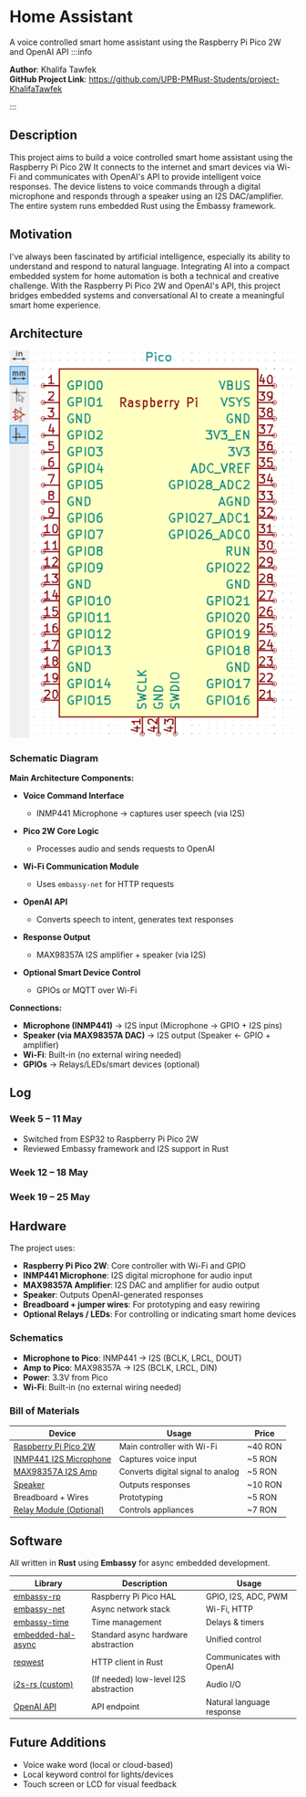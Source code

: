 # Home Assistant

A voice controlled smart home assistant using the Raspberry Pi Pico 2W and OpenAI API
:::info 

**Author**: Khalifa Tawfek\
**GitHub Project Link**: https://github.com/UPB-PMRust-Students/project-KhalifaTawfek

:::

## Description

This project aims to build a voice controlled smart home assistant using the Raspberry Pi Pico 2W It connects to the internet and smart devices via Wi-Fi and communicates with OpenAI's API to provide intelligent voice responses. The device listens to voice commands through a digital microphone and responds through a speaker using an I2S DAC/amplifier. The entire system runs embedded Rust using the Embassy framework.

## Motivation

I've always been fascinated by artificial intelligence, especially its ability to understand and respond to natural language. Integrating AI into a compact embedded system for home automation is both a technical and creative challenge. With the Raspberry Pi Pico 2W and OpenAI's API, this project bridges embedded systems and conversational AI to create a meaningful smart home experience.

## Architecture

![Schematic diagram](schem.webp)


### Schematic Diagram


**Main Architecture Components:**

* **Voice Command Interface**

  * INMP441 Microphone → captures user speech (via I2S)
* **Pico 2W Core Logic**

  * Processes audio and sends requests to OpenAI
* **Wi-Fi Communication Module**

  * Uses `embassy-net` for HTTP requests
* **OpenAI API**

  * Converts speech to intent, generates text responses
* **Response Output**

  * MAX98357A I2S amplifier + speaker (via I2S)
* **Optional Smart Device Control**

  * GPIOs or MQTT over Wi-Fi

**Connections:**

* **Microphone (INMP441)** → I2S input (Microphone → GPIO + I2S pins)
* **Speaker (via MAX98357A DAC)** → I2S output (Speaker ← GPIO + amplifier)
* **Wi-Fi**: Built-in (no external wiring needed)
* **GPIOs** → Relays/LEDs/smart devices (optional)

## Log

### Week 5 – 11 May

* Switched from ESP32 to Raspberry Pi Pico 2W
* Reviewed Embassy framework and I2S support in Rust

### Week 12 – 18 May


### Week 19 – 25 May



## Hardware

The project uses:

* **Raspberry Pi Pico 2W**: Core controller with Wi-Fi and GPIO
* **INMP441 Microphone**: I2S digital microphone for audio input
* **MAX98357A Amplifier**: I2S DAC and amplifier for audio output
* **Speaker**: Outputs OpenAI-generated responses
* **Breadboard + jumper wires**: For prototyping and easy rewiring
* **Optional Relays / LEDs**: For controlling or indicating smart home devices

### Schematics

* **Microphone to Pico**: INMP441 → I2S (BCLK, LRCL, DOUT)
* **Amp to Pico**: MAX98357A → I2S (BCLK, LRCL, DIN)
* **Power**: 3.3V from Pico
* **Wi-Fi**: Built-in (no external wiring needed)


### Bill of Materials

| Device                                                                                              | Usage                             | Price    |
| --------------------------------------------------------------------------------------------------- | --------------------------------- | -------- |
| [Raspberry Pi Pico 2W](https://www.raspberrypi.com/documentation/microcontrollers/pico-series.html) | Main controller with Wi-Fi        | \~40 RON |
| [INMP441 I2S Microphone](https://www.adafruit.com/product/3421)                                     | Captures voice input              | \~5 RON  |
| [MAX98357A I2S Amp](https://www.adafruit.com/product/3006)                                          | Converts digital signal to analog | \~5 RON  |
| [Speaker](https://www.optimusdigital.ro/)                                                           | Outputs responses                 | \~10 RON |
| Breadboard + Wires                                                                                  | Prototyping                       | \~5 RON  |
| [Relay Module (Optional)](https://www.optimusdigital.ro/)                                           | Controls appliances               | \~7 RON  |

## Software

All written in **Rust** using **Embassy** for async embedded development.

| Library                                                                      | Description                           | Usage                     |
| ---------------------------------------------------------------------------- | ------------------------------------- | ------------------------- |
| [embassy-rp](https://docs.embassy.dev/embassy-rp/git/rp235xb/index.html)     | Raspberry Pi Pico HAL                 | GPIO, I2S, ADC, PWM       |
| [embassy-net](https://docs.embassy.dev/embassy-net/git/default/index.html)   | Async network stack                   | Wi-Fi, HTTP               |
| [embassy-time](https://docs.embassy.dev/embassy-time/git/default/index.html) | Time management                       | Delays & timers           |
| [embedded-hal-async](https://docs.rs/embedded-hal-async/)                    | Standard async hardware abstraction   | Unified control           |
| [reqwest](https://docs.rs/reqwest/)                                          | HTTP client in Rust                   | Communicates with OpenAI  |
| [i2s-rs (custom)](https://github.com/)                                       | (If needed) low-level I2S abstraction | Audio I/O                 |
| [OpenAI API](https://platform.openai.com/docs)                               | API endpoint                          | Natural language response |

## Future Additions

* Voice wake word (local or cloud-based)
* Local keyword control for lights/devices
* Touch screen or LCD for visual feedback

